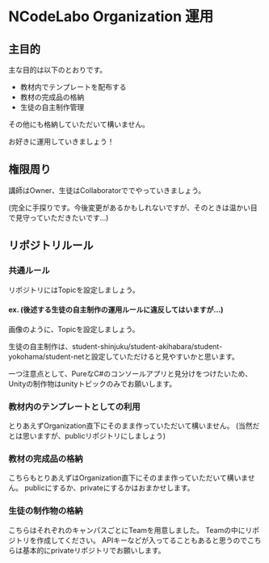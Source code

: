# NCodeLabo Organization 運用

## 主目的

主な目的は以下のとおりです。

- 教材内でテンプレートを配布する
- 教材の完成品の格納
- 生徒の自主制作管理

その他にも格納していただいて構いません。

お好きに運用していきましょう！

## 権限周り

講師はOwner、生徒はCollaboratorででやっていきましょう。
    
(完全に手探りです。今後変更があるかもしれないですが、そのときは温かい目で見守っていただきたいです...)

## リポジトリルール

### 共通ルール
リポジトリにはTopicを設定しましょう。

#### ex. (後述する生徒の自主制作の運用ルールに違反してはいますが...)

画像のように、Topicを設定しましょう。

生徒の自主制作は、student-shinjuku/student-akihabara/student-yokohama/student-netと設定していただけると見やすいかと思います。

一つ注意点として、PureなC#のコンソールアプリと見分けをつけたいため、Unityの制作物はunityトピックのみでお願いします。




### 教材内のテンプレートとしての利用

とりあえずOrganization直下にそのまま作っていただいて構いません。
(当然だとは思いますが、publicリポジトリにしましょう)

### 教材の完成品の格納

こちらもとりあえずはOrganization直下にそのまま作っていただいて構いません。
publicにするか、privateにするかはおまかせします。

### 生徒の制作物の格納

こちらはそれぞれのキャンパスごとにTeamを用意しました。
Teamの中にリポジトリを作成してください。
APIキーなどが入ってることもあると思うのでこちらは基本的にprivateリポジトリでお願いします。
